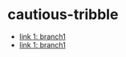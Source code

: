 # cautious-tribble

* [link 1: branch1](/lsloan/cautious-tribble/tree/branch1/) <!-- works in issues, not repo MD files -->
* [link 1: branch1](../../tree/branch1/)
